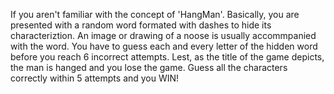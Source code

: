 If you aren't familiar with the concept of 'HangMan'. 
Basically, you are presented with a random word formated with dashes to hide its characteriztion.
An image or drawing of a noose is usually accommpanied with the word.
You have to guess each and every letter of the hidden word before you reach 6 incorrect attempts. 
Lest, as the title of the game depicts, the man is hanged and you lose the game.
Guess all the characters correctly within 5 attempts and you WIN!

